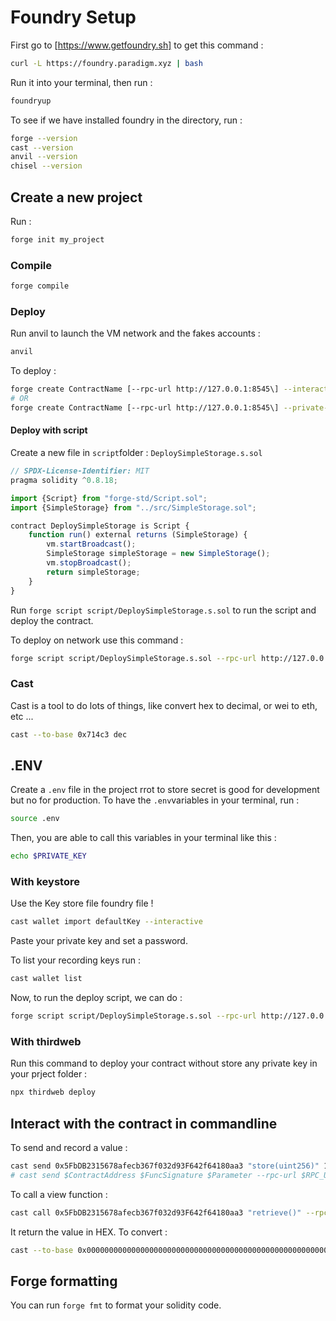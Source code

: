 # Foundry Setup

First go to [https://www.getfoundry.sh] to get this command :
```bash
curl -L https://foundry.paradigm.xyz | bash
```

Run it into your terminal, then run :
```bash
foundryup
```

To see if we have installed foundry in the directory, run :
```bash
forge --version
cast --version
anvil --version
chisel --version
```

## Create a new project

Run :
```bash
forge init my_project
```

### Compile

```bash
forge compile
```

### Deploy

Run anvil to launch the VM network and the fakes accounts :
```bash
anvil
```

To deploy :
```bash
forge create ContractName [--rpc-url http://127.0.0.1:8545\] --interactive
# OR
forge create ContractName [--rpc-url http://127.0.0.1:8545\] --private-key $PRIV_KEY
```

#### Deploy with script

Create a new file in `script`folder : `DeploySimpleStorage.s.sol`
```js
// SPDX-License-Identifier: MIT
pragma solidity ^0.8.18;

import {Script} from "forge-std/Script.sol";
import {SimpleStorage} from "../src/SimpleStorage.sol";

contract DeploySimpleStorage is Script {
    function run() external returns (SimpleStorage) {
        vm.startBroadcast();
        SimpleStorage simpleStorage = new SimpleStorage();
        vm.stopBroadcast();
        return simpleStorage;
    }
}
```

Run `forge script script/DeploySimpleStorage.s.sol` to run the script and deploy the contract.

To deploy on network use this command :
```bash
forge script script/DeploySimpleStorage.s.sol --rpc-url http://127.0.0.1:8545 --broadcast --private-key PRIV_KEY
```

### Cast

Cast is a tool to do lots of things, like convert hex to decimal, or wei to eth, etc ...
```bash
cast --to-base 0x714c3 dec
```

## .ENV

Create a `.env` file in the project rrot to store secret is good for development but no for production.
To have the `.env`variables in your terminal, run :
```bash
source .env
```
Then, you are able to call this variables in your terminal like this :
```bash
echo $PRIVATE_KEY
```

### With keystore

Use the Key store file foundry file !
```bash
cast wallet import defaultKey --interactive
```
Paste your private key and set a password.

To list your recording keys run :
```bash
cast wallet list
```

Now, to run the deploy script, we can do :
```bash
forge script script/DeploySimpleStorage.s.sol --rpc-url http://127.0.0.1:8545 --account defaultKey --sender PUBLIC_KEY_ASSOCIATED_WITH_THE_PRIV_KEY --broadcast
```

### With thirdweb

Run this command to deploy your contract without store any private key in your prject folder :
```bash
npx thirdweb deploy
```

## Interact with the contract in commandline

To send and record a value :
```bash
cast send 0x5FbDB2315678afecb367f032d93F642f64180aa3 "store(uint256)" 123 --rpc-url $RPC_URL --account defaultKey
# cast send $ContractAddress $FuncSignature $Parameter --rpc-url $RPC_URL --account $CastKeySaved
```

To call a view function :
```bash
cast call 0x5FbDB2315678afecb367f032d93F642f64180aa3 "retrieve()" --rpc-url $RPC_URL
```

It return the value in HEX. To convert :
```bash
cast --to-base 0x000000000000000000000000000000000000000000000000000000000000007b dec
```

## Forge formatting

You can run `forge fmt` to format your solidity code.
